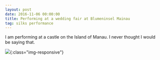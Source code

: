 ```yaml
---
layout: post
date: 2016-11-06 00:00:00
title: Performing at a wedding fair at Blumeninsel Mainau
tag: silks performance
---
```


I am performing at a castle on the Island of Manau. I never thought I would be saying that.

![](https://image.ibb.co/g7Hx7R/hochzeitsmesse_mainau.gif){:class="img-responsive"}
